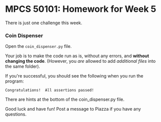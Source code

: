 MPCS 50101: Homework for Week 5
===============================

There is just one challenge this week.

### Coin Dispenser

Open the `coin_dispenser.py` file.

Your job is to make the code run as is, without any errors, and **without changing the code**.  (However, you *are* allowed to add *additional files* into the same folder).

If you're successful, you should see the following when you run the program:

```
Congratulations!  All assertions passed!
```

There are hints at the bottom of the coin_dispenser.py file.

Good luck and have fun!  Post a message to Piazza if you have any questions.


